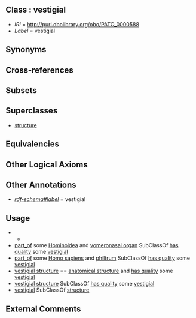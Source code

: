 
## Class : vestigial

 * *IRI* = http://purl.obolibrary.org/obo/PATO_0000588
 * *Label* = vestigial

## Synonyms


## Cross-references


## Subsets


## Superclasses

 * [structure](../../PATO/41/PATO_0000141.md)

## Equivalencies


## Other Logical Axioms


## Other Annotations

 * *[rdf-schema#label](../../el/rdf-schema#label.md)* = vestigial

## Usage

 * -
 * [part_of](../../BFO/50/BFO_0000050.md) some [Hominoidea](../../NCBITaxon/95/NCBITaxon_314295.md) and [vomeronasal organ](../../UBERON/55/UBERON_0002255.md) SubClassOf [has quality](../../RO/86/RO_0000086.md) some [vestigial](../../PATO/88/PATO_0000588.md)
 * [part_of](../../BFO/50/BFO_0000050.md) some [Homo sapiens](../../NCBITaxon/06/NCBITaxon_9606.md) and [philtrum](../../UBERON/02/UBERON_0005402.md) SubClassOf [has quality](../../RO/86/RO_0000086.md) some [vestigial](../../PATO/88/PATO_0000588.md)
 * [vestigial structure](../../UBERON/60/UBERON_0005160.md) == [anatomical structure](../../UBERON/61/UBERON_0000061.md) and [has quality](../../RO/86/RO_0000086.md) some [vestigial](../../PATO/88/PATO_0000588.md)
 * [vestigial structure](../../UBERON/60/UBERON_0005160.md) SubClassOf [has quality](../../RO/86/RO_0000086.md) some [vestigial](../../PATO/88/PATO_0000588.md)
 * [vestigial](../../PATO/88/PATO_0000588.md) SubClassOf [structure](../../PATO/41/PATO_0000141.md)

## External Comments

